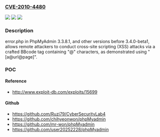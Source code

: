 ### [CVE-2010-4480](https://cve.mitre.org/cgi-bin/cvename.cgi?name=CVE-2010-4480)
![](https://img.shields.io/static/v1?label=Product&message=n%2Fa&color=blue)
![](https://img.shields.io/static/v1?label=Version&message=n%2Fa&color=blue)
![](https://img.shields.io/static/v1?label=Vulnerability&message=n%2Fa&color=brighgreen)

### Description

error.php in PhpMyAdmin 3.3.8.1, and other versions before 3.4.0-beta1, allows remote attackers to conduct cross-site scripting (XSS) attacks via a crafted BBcode tag containing "@" characters, as demonstrated using "[a@url@page]".

### POC

#### Reference
- http://www.exploit-db.com/exploits/15699

#### Github
- https://github.com/Ruzi79/CyberSecurityLab4
- https://github.com/chihyeonwon/phpMyadmin
- https://github.com/mr-won/phpMyadmin
- https://github.com/user20252228/phpMyadmin

